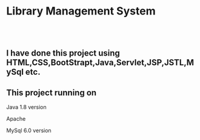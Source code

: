 <h1>Library Management System</h1><br><br>
<h2>I have done this project using HTML,CSS,BootStrapt,Java,Servlet,JSP,JSTL,MySql etc.</h>
<h2>This project running on</h2>
<p>Java 1.8 version</p>
<p1>Apache</p>
<p>MySql 6.0 version</p>
<img src="ScreenShort/AddBook.JPG>

